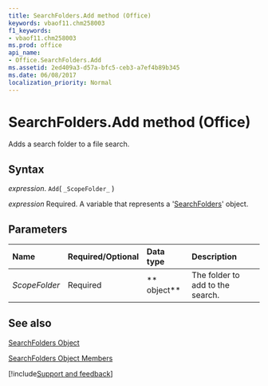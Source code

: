 ```yaml
---
title: SearchFolders.Add method (Office)
keywords: vbaof11.chm258003
f1_keywords:
- vbaof11.chm258003
ms.prod: office
api_name:
- Office.SearchFolders.Add
ms.assetid: 2ed409a3-d57a-bfc5-ceb3-a7ef4b89b345
ms.date: 06/08/2017
localization_priority: Normal
---
```



# SearchFolders.Add method (Office)

Adds a search folder to a file search.


## Syntax

_expression_. `Add`( `_ScopeFolder_` )

 _expression_ Required. A variable that represents a '[SearchFolders](Office.SearchFolders.md)' object.


## Parameters



|Name|Required/Optional|Data type|Description|
|:-----|:-----|:-----|:-----|
| _ScopeFolder_|Required|** object**|The folder to add to the search.|

## See also


[SearchFolders Object](Office.SearchFolders.md)



[SearchFolders Object Members](./overview/Library-Reference/searchfolders-members-office.md)

[!include[Support and feedback](~/includes/feedback-boilerplate.md)]